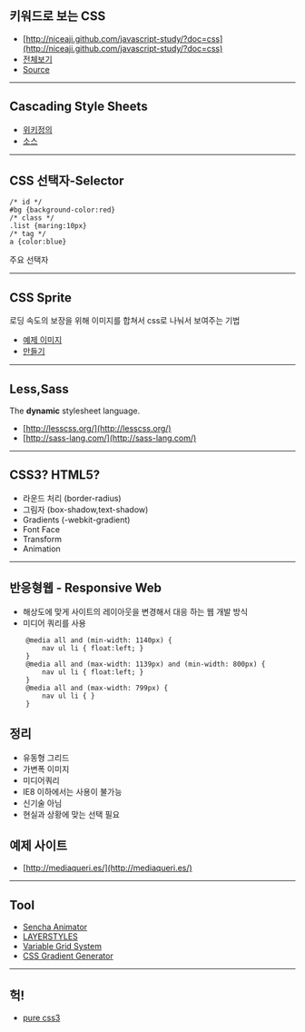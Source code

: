 ## 키워드로 보는  CSS

* [http://niceaji.github.com/javascript-study/?doc=css](http://niceaji.github.com/javascript-study/?doc=css)
* [전체보기](https://github.com/niceaji/javascript-study/blob/gh-pages/doc/css.md)
* [Source](https://github.com/niceaji/javascript-study)

*** 

## Cascading Style Sheets

* [위키정의](http://ko.wikipedia.org/wiki/%EC%A2%85%EC%86%8D%ED%98%95_%EC%8B%9C%ED%8A%B8)
* [소스](view-source:www.daum.net)

*** 

## CSS 선택자-Selector

    /* id */
    #bg {background-color:red}
    /* class */
    .list {maring:10px}
    /* tag */
    a {color:blue}

주요 선택자 

***

## CSS Sprite 

로딩 속도의 보장을 위해 이미지를 합쳐서 css로 나눠서 보여주는 기법 

* [예제 이미지](http://i1.daumcdn.net/deco/top/2012/dec_v07.png)
* [만들기](http://ht.ly/j2pnQ)

***

## Less,Sass

The **dynamic** stylesheet language.

* [http://lesscss.org/](http://lesscss.org/)
* [http://sass-lang.com/](http://sass-lang.com/)


*** 

## CSS3? HTML5?

* 라운드 처리 (border-radius)
* 그림자 (box-shadow,text-shadow)
* Gradients (-webkit-gradient)
* Font Face
* Transform
* Animation

***

## 반응형웹 - Responsive Web

* 해상도에 맞게 사이트의 레이아웃을 변경해서 대응 하는 웹 개발 방식
* 미디어 쿼리를 사용 

```
    @media all and (min-width: 1140px) {
        nav ul li { float:left; }
    }
    @media all and (max-width: 1139px) and (min-width: 800px) {
        nav ul li { float:left; }
    }
    @media all and (max-width: 799px) {
        nav ul li { }
    }
```

## 정리

* 유동형 그리드
* 가변폭 이미지
* 미디어쿼리 
* IE8 이하에서는 사용이 불가능
* 신기술 아님 
* 현실과 상황에 맞는 선택 필요

## 예제 사이트

* [http://mediaqueri.es/](http://mediaqueri.es/)

***

## Tool

* [Sencha Animator](http://www.sencha.com/products/animator/)
* [LAYERSTYLES ](http://layerstyles.org/)
* [Variable Grid System](http://grids.heroku.com/)
* [CSS Gradient Generator](http://www.colorzilla.com/gradient-editor/)

***

## 헉!

* [pure css3](http://goo.gl/CWRXt)


